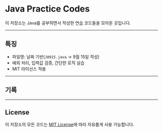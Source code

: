 # Java Practice Codes

이 저장소는 Java를 공부하면서 작성한 연습 코드들을 모아둔 곳입니다.  

---

## 특징
- 파일명: 날짜 기반(`J0915.java` → 9월 15일 작성)
- 예외 처리, 입력값 검증, 간단한 로직 실습
- MIT 라이선스 적용

---

## 기록

---

## License
이 저장소의 모든 코드는 [MIT License](./LICENSE)에 따라 자유롭게 사용 가능합니다.
